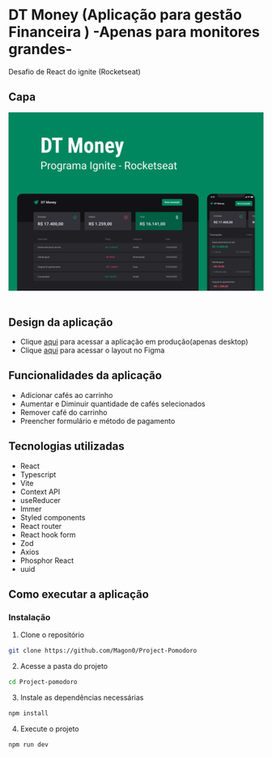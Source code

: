 # DT Money (Aplicação para gestão Financeira ) -Apenas para monitores grandes-

Desafio de React do ignite (Rocketseat)

## Capa

<img src="./src/assets/Capa.png" /> <br/> <br/>

## Design da aplicação

- Clique [aqui](https://coffe-delivery-all4s.ondigitalocean.app/) para acessar a aplicação em produção(apenas desktop)
- Clique [aqui](<https://www.figma.com/file/21gfmeoPiOsjw64m2zlz6B/Coffee-Delivery-(Copy)?node-id=0%3A1>) para acessar o layout no Figma

## Funcionalidades da aplicação

- Adicionar cafés ao carrinho
- Aumentar e Diminuir quantidade de cafés selecionados
- Remover café do carrinho
- Preencher formulário e método de pagamento

## Tecnologias utilizadas

- React
- Typescript
- Vite
- Context API
- useReducer
- Immer
- Styled components
- React router
- React hook form
- Zod
- Axios
- Phosphor React
- uuid

## Como executar a aplicação

### Instalação

1. Clone o repositório

```bash
git clone https://github.com/Magon0/Project-Pomodoro
```

2. Acesse a pasta do projeto

```bash
cd Project-pomodoro
```

3. Instale as dependências necessárias

```bash
npm install
```

4. Execute o projeto

```bash
npm run dev
```
